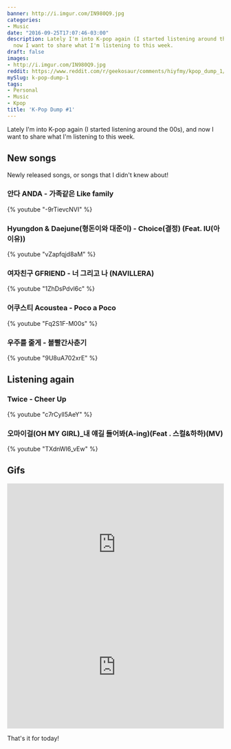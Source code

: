 ```yaml
---
banner: http://i.imgur.com/IN980Q9.jpg
categories:
- Music
date: "2016-09-25T17:07:46-03:00"
description: Lately I'm into K-pop again (I started listening around the 00s), and
  now I want to share what I'm listening to this week.
draft: false
images:
- http://i.imgur.com/IN980Q9.jpg
reddit: https://www.reddit.com/r/geekosaur/comments/hiyfmy/kpop_dump_1/
mySlug: k-pop-dump-1
tags:
- Personal
- Music
- Kpop
title: 'K-Pop Dump #1'
---
```


Lately I'm into K-pop again (I started listening around the 00s), and now I want to share what I'm listening to this week.

<!--more-->

## New songs

Newly released songs, or songs that I didn't knew about!

### 안다 ANDA - 가족같은 Like family

{% youtube "-9rTievcNVI" %}

### Hyungdon & Daejune(형돈이와 대준이) - Choice(결정) (Feat. IU(아이유))

{% youtube "vZapfqjd8aM" %}

### 여자친구 GFRIEND - 너 그리고 나 (NAVILLERA)

{% youtube "1ZhDsPdvl6c" %}

### 어쿠스티 Acoustea - Poco a Poco

{% youtube "Fq2S1F-M00s" %}


### 우주를 줄게 - 볼빨간사춘기

{% youtube "9U8uA702xrE" %}

## Listening again

### Twice - Cheer Up

{% youtube "c7rCyll5AeY" %}

### 오마이걸(OH MY GIRL)_내 얘길 들어봐(A-ing)(Feat . 스컬&하하)(MV)

{% youtube "TXdnWI6_vEw" %}

## Gifs

<div style='position:relative;padding-bottom:56%'><iframe src='https://gfycat.com/ifr/GlisteningDeterminedAmericanbadger' frameborder='0' scrolling='no' width='100%' height='100%' style='position:absolute;top:0;left:0;' allowfullscreen></iframe></div>

<div style='position:relative;padding-bottom:57%'><iframe src='https://gfycat.com/ifr/WideeyedPolishedAlpinegoat' frameborder='0' scrolling='no' width='100%' height='100%' style='position:absolute;top:0;left:0;' allowfullscreen></iframe></div>

That's it for today!
